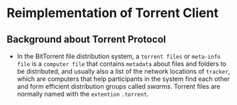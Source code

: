 # Reimplementation of Torrent Client

## Background about Torrent Protocol

- In the BitTorrent file distribution system, a `torrent files` or `meta-info file` is a `computer file` that contains `metadata` about files and folders to be distributed, and usually also a list of the network locations of `tracker`, which are computers that help participants in the system find each other and form efficient distribution groups called *swarms*. Torrent files are normally named with the `extention` `.torrent`.

